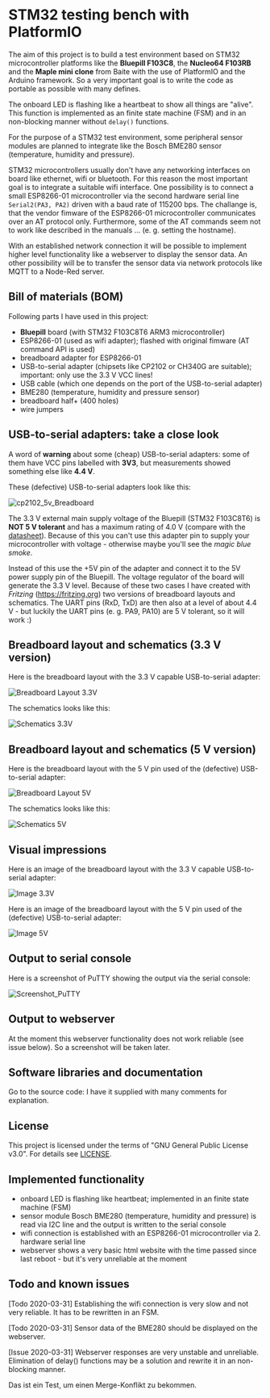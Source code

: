 # STM32 testing bench with PlatformIO

The aim of this project is to build a test environment based on STM32 microcontroller platforms like the **Bluepill F103C8**, the **Nucleo64 F103RB** and the **Maple mini clone** from Baite with the use of PlatformIO and the Arduino framework. So a very important goal is to write the code as portable as possible with many defines.

The onboard LED is flashing like a heartbeat to show all things are "alive". This function is implemented as an finite state machine (FSM) and in an non-blocking manner without ``delay()`` functions.

For the purpose of a STM32 test environment, some peripheral sensor modules are planned to integrate like the Bosch BME280 sensor (temperature, humidity and pressure).

STM32 microcontrollers usually don't have any networking interfaces on board like ethernet, wifi or bluetooth. For this reason the most important goal is to integrate a suitable wifi interface. One possibility is to connect a small ESP8266-01 microcontroller via the second hardware serial line ``Serial2(PA3, PA2)`` driven with a baud rate of 115200 bps. The challange is, that the vendor fimware of the ESP8266-01 microcontroller communicates over an AT protocol only. Furthermore, some of the AT commands seem not to work like described in the manuals ... (e. g. setting the hostname).

With an established network connection it will be possible to implement higher level functionality like a webserver to display the sensor data. An other possibility will be to transfer the sensor data via network protocols like MQTT to a Node-Red server.

## Bill of materials (BOM)

Following parts I have used in this project:

- **Bluepill** board (with STM32 F103C8T6 ARM3 microcontroller)
- ESP8266-01 (used as wifi adapter); flashed with original fimware (AT command API is used)
- breadboard adapter for ESP8266-01
- USB-to-serial adapter (chipsets like CP2102 or CH340G are suitable); important: only use the 3.3 V VCC lines!
- USB cable (which one depends on the port of the USB-to-serial adapter)
- BME280 (temperature, humidity and pressure sensor)
- breadboard half+ (400 holes)
- wire jumpers

## USB-to-serial adapters: take a close look

A word of **warning** about some (cheap) USB-to-serial adapters: some of them have VCC pins labelled with **3V3**, but measurements showed something else like **4.4 V**.

These (defective) USB-to-serial adapters look like this:

![cp2102_5v_Breadboard](./fritzing/cp2102_5v_Breadboard_Foto.png)

The 3.3 V external main supply voltage of the Bluepill (STM32 F103C8T6) is **NOT 5 V tolerant** and has a maximum rating of 4.0 V (compare with the [datasheet](https://www.st.com/resource/en/datasheet/stm32f103c8.pdf)). Because of this you can't use this adapter pin to supply your microcontroller with voltage - otherwise maybe you'll see the *magic blue smoke*.

Instead of this use the +5V pin of the adapter and connect it to the 5V power supply pin of the Bluepill. The voltage regulator of the board will generate the 3.3 V level. Because of these two cases I have created with *Fritzing* (https://fritzing.org) two versions of breadboard layouts and schematics. The UART pins (RxD, TxD) are then also at a level of about 4.4 V  - but luckily the UART pins (e. g. PA9, PA10) are 5 V tolerant, so it will work :)

## Breadboard layout and schematics (3.3 V version)

Here is the breadboard layout with the 3.3 V capable USB-to-serial adapter:

![Breadboard Layout 3.3V](./fritzing/Bluepill_wifi_cp2102_3v3_Breadboard.png)

The schematics looks like this:

![Schematics 3.3V](./fritzing/Bluepill_wifi_cp2102_3v3_Schematics.png)

## Breadboard layout and schematics (5 V version)

Here is the breadboard layout with the 5 V pin used of the (defective) USB-to-serial adapter:

![Breadboard Layout 5V](./fritzing/Bluepill_wifi_cp2102_5v_Breadboard.png)

The schematics looks like this:

![Schematics 5V](./fritzing/Bluepill_wifi_cp2102_5v_Schematics.png)

## Visual impressions

Here is an image of the breadboard layout with the 3.3 V capable USB-to-serial adapter:

![Image 3.3V](./fritzing/image_breadboard_3v3.jpeg)

Here is an image of the breadboard layout with the 5 V pin used of the (defective) USB-to-serial adapter:

![Image 5V](./fritzing/image_breadboard_5v.jpeg)

## Output to serial console

Here is a screenshot of PuTTY showing the output via the serial console:

![Screenshot_PuTTY](./fritzing/screenshot_serial_console.png)

## Output to webserver

At the moment this webserver functionality does not work reliable (see issue below). So a screenshot will be taken later.

## Software libraries and documentation

Go to the source code: I have it supplied with many comments for explanation.

## License

This project is licensed under the terms of "GNU General Public License v3.0". For details see [LICENSE](LICENSE).

## Implemented functionality

- onboard LED is flashing like heartbeat; implemented in an finite state machine (FSM)
- sensor module Bosch BME280 (temperature, humidity and pressure) is read via I2C line and the output is written to the serial console
- wifi connection is established with an ESP8266-01 microcontroller via 2. hardware serial line
- webserver shows a very basic html website with the time passed since last reboot - but it's very unreliable at the moment

## Todo and known issues

[Todo 2020-03-31] Establishing the wifi connection is very slow and not very reliable. It has to be rewritten in an FSM.

[Todo 2020-03-31] Sensor data of the BME280 should be displayed on the webserver.

[Issue 2020-03-31] Webserver responses are very unstable and unreliable. Elimination of delay() functions may be a solution and rewrite it in an non-blocking manner.





Das ist ein Test, um einen Merge-Konflikt zu bekommen.












<!--  -->

